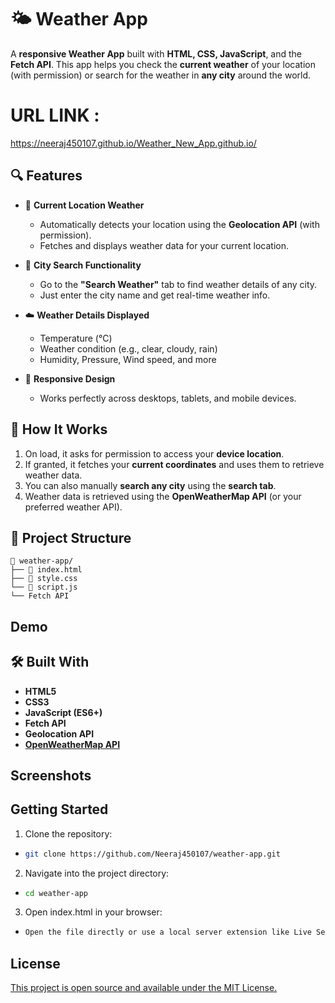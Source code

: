 
# 🌤️ Weather App


A **responsive Weather App** built with **HTML, CSS, JavaScript**, and the **Fetch API**. This app helps you check the **current weather** of your location (with permission) or search for the weather in **any city** around the world.







# URL LINK : 
https://neeraj450107.github.io/Weather_New_App.github.io/

## 🔍 Features


- 📍 **Current Location Weather**  
  - Automatically detects your location using the **Geolocation API** (with permission).
  - Fetches and displays weather data for your current location.

- 🔎 **City Search Functionality**  
  - Go to the **"Search Weather"** tab to find weather details of any city.
  - Just enter the city name and get real-time weather info.

- ☁️ **Weather Details Displayed**  
  - Temperature (°C)
  - Weather condition (e.g., clear, cloudy, rain)
  - Humidity, Pressure, Wind speed, and more

- 📱 **Responsive Design**  
  - Works perfectly across desktops, tablets, and mobile devices.


## 🚀 How It Works

1. On load, it asks for permission to access your **device location**.
2. If granted, it fetches your **current coordinates** and uses them to retrieve weather data.
3. You can also manually **search any city** using the **search tab**.
4. Weather data is retrieved using the **OpenWeatherMap API** (or your preferred weather API).
## 📂 Project Structure

```plaintext
📁 weather-app/
├── 📄 index.html
├── 🎨 style.css
└── 🧠 script.js
└── Fetch API
```
## Demo



## 🛠️ Built With

- **HTML5**
- **CSS3**
- **JavaScript (ES6+)**
- **Fetch API**
- **Geolocation API**
- **[OpenWeatherMap API](https://openweathermap.org/api)**

## Screenshots




## Getting Started

1) Clone the repository:

-  ```bash
   git clone https://github.com/Neeraj450107/weather-app.git

2) Navigate into the project directory:

- ```bash 
  cd weather-app

3) Open index.html in your browser:

-  ```bash
   Open the file directly or use a local server extension like Live Server in VS Code.


## License

[This project is open source and available under the MIT License.](https://choosealicense.com/licenses/mit/)

